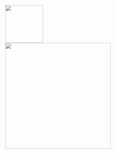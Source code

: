 <img src="https://cultofthepartyparrot.com/flags/hd/iranparrot.gif" width="120" height="120"/>
<div style="display: flex">
  <div>
     <div align="left">
        <img width="336" src="https://github-readme-stats.vercel.app/api/top-langs/?username=qarudafxz&theme=dark&layout=compact&hide_border=true" />
     </div>
  </div>
</div>
  
